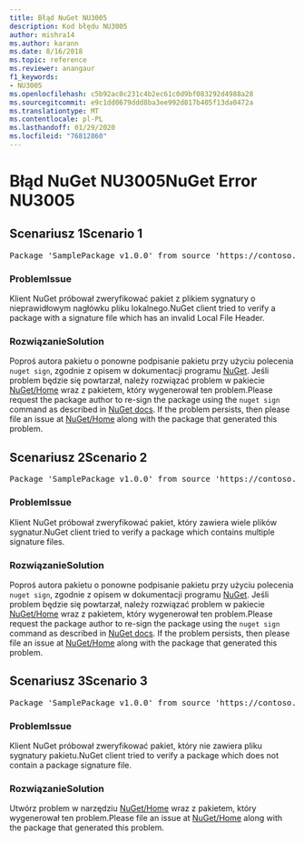 ```yaml
---
title: Błąd NuGet NU3005
description: Kod błędu NU3005
author: mishra14
ms.author: karann
ms.date: 8/16/2018
ms.topic: reference
ms.reviewer: anangaur
f1_keywords:
- NU3005
ms.openlocfilehash: c5b92ac0c231c4b2ec61c0d9bf083292d4988a28
ms.sourcegitcommit: e9c1dd0679ddd8ba3ee992d817b405f13da0472a
ms.translationtype: MT
ms.contentlocale: pl-PL
ms.lasthandoff: 01/29/2020
ms.locfileid: "76812860"
---
```

# <a name="nuget-error-nu3005"></a><span data-ttu-id="384e3-103">Błąd NuGet NU3005</span><span class="sxs-lookup"><span data-stu-id="384e3-103">NuGet Error NU3005</span></span>

## <a name="scenario-1"></a><span data-ttu-id="384e3-104">Scenariusz 1</span><span class="sxs-lookup"><span data-stu-id="384e3-104">Scenario 1</span></span>

<pre>Package 'SamplePackage v1.0.0' from source 'https://contoso.com/index.json': The package contains an invalid package signature file.</pre>

### <a name="issue"></a><span data-ttu-id="384e3-105">Problem</span><span class="sxs-lookup"><span data-stu-id="384e3-105">Issue</span></span>

<span data-ttu-id="384e3-106">Klient NuGet próbował zweryfikować pakiet z plikiem sygnatury o nieprawidłowym nagłówku pliku lokalnego.</span><span class="sxs-lookup"><span data-stu-id="384e3-106">NuGet client tried to verify a package with a signature file which has an invalid Local File Header.</span></span>


### <a name="solution"></a><span data-ttu-id="384e3-107">Rozwiązanie</span><span class="sxs-lookup"><span data-stu-id="384e3-107">Solution</span></span>

<span data-ttu-id="384e3-108">Poproś autora pakietu o ponowne podpisanie pakietu przy użyciu polecenia `nuget sign`, zgodnie z opisem w dokumentacji programu [NuGet](../../create-packages/sign-a-package.md). Jeśli problem będzie się powtarzał, należy rozwiązać problem w pakiecie [NuGet/Home](https://github.com/NuGet/Home/issues) wraz z pakietem, który wygenerował ten problem.</span><span class="sxs-lookup"><span data-stu-id="384e3-108">Please request the package author to re-sign the package using the `nuget sign` command as described in [NuGet docs](../../create-packages/sign-a-package.md). If the problem persists, then please file an issue at [NuGet/Home](https://github.com/NuGet/Home/issues) along with the package that generated this problem.</span></span>



## <a name="scenario-2"></a><span data-ttu-id="384e3-109">Scenariusz 2</span><span class="sxs-lookup"><span data-stu-id="384e3-109">Scenario 2</span></span>

<pre>Package 'SamplePackage v1.0.0' from source 'https://contoso.com/index.json': The package contains multiple package signature files.</pre>

### <a name="issue"></a><span data-ttu-id="384e3-110">Problem</span><span class="sxs-lookup"><span data-stu-id="384e3-110">Issue</span></span>

<span data-ttu-id="384e3-111">Klient NuGet próbował zweryfikować pakiet, który zawiera wiele plików sygnatur.</span><span class="sxs-lookup"><span data-stu-id="384e3-111">NuGet client tried to verify a package which contains multiple signature files.</span></span>


### <a name="solution"></a><span data-ttu-id="384e3-112">Rozwiązanie</span><span class="sxs-lookup"><span data-stu-id="384e3-112">Solution</span></span>

<span data-ttu-id="384e3-113">Poproś autora pakietu o ponowne podpisanie pakietu przy użyciu polecenia `nuget sign`, zgodnie z opisem w dokumentacji programu [NuGet](../../create-packages/sign-a-package.md). Jeśli problem będzie się powtarzał, należy rozwiązać problem w pakiecie [NuGet/Home](https://github.com/NuGet/Home/issues) wraz z pakietem, który wygenerował ten problem.</span><span class="sxs-lookup"><span data-stu-id="384e3-113">Please request the package author to re-sign the package using the `nuget sign` command as described in [NuGet docs](../../create-packages/sign-a-package.md). If the problem persists, then please file an issue at [NuGet/Home](https://github.com/NuGet/Home/issues) along with the package that generated this problem.</span></span>



## <a name="scenario-3"></a><span data-ttu-id="384e3-114">Scenariusz 3</span><span class="sxs-lookup"><span data-stu-id="384e3-114">Scenario 3</span></span>

<pre>Package 'SamplePackage v1.0.0' from source 'https://contoso.com/index.json': The package does not contain a valid package signature file.</pre>

### <a name="issue"></a><span data-ttu-id="384e3-115">Problem</span><span class="sxs-lookup"><span data-stu-id="384e3-115">Issue</span></span>

<span data-ttu-id="384e3-116">Klient NuGet próbował zweryfikować pakiet, który nie zawiera pliku sygnatury pakietu.</span><span class="sxs-lookup"><span data-stu-id="384e3-116">NuGet client tried to verify a package which does not contain a package signature file.</span></span>


### <a name="solution"></a><span data-ttu-id="384e3-117">Rozwiązanie</span><span class="sxs-lookup"><span data-stu-id="384e3-117">Solution</span></span>

<span data-ttu-id="384e3-118">Utwórz problem w narzędziu [NuGet/Home](https://github.com/NuGet/Home/issues) wraz z pakietem, który wygenerował ten problem.</span><span class="sxs-lookup"><span data-stu-id="384e3-118">Please file an issue at [NuGet/Home](https://github.com/NuGet/Home/issues) along with the package that generated this problem.</span></span>
